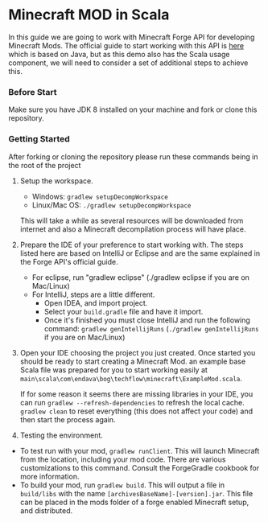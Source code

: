 # Minecraft MOD in Scala

In this guide we are going to work with Minecraft Forge API for developing Minecraft Mods. The official guide to start 
working with this API is [here](http://mcforge.readthedocs.io/en/latest/gettingstarted/) which is based on Java, 
but as this demo also has the Scala usage component, we will need to consider a set of additional steps to achieve this.

### Before Start
Make sure you have JDK 8 installed on your machine and fork or clone this repository.

### Getting Started
After forking or cloning the repository please run these commands being in the root of the project

1. Setup the workspace.
    - Windows: `gradlew setupDecompWorkspace`
    - Linux/Mac OS: `./gradlew setupDecompWorkspace`
    
    This will take a while as several resources will be downloaded from internet and also a Minecraft decompilation process
    will have place.

2. Prepare the IDE of your preference to start working with. The steps listed here are based on IntelliJ or Eclipse and 
are the same explained in the Forge API's official guide.
    - For eclipse, run "gradlew eclipse" (./gradlew eclipse if you are on Mac/Linux)
    - For IntelliJ, steps are a little different.
        - Open IDEA, and import project.
        - Select your `build.gradle` file and have it import.
        - Once it's finished you must close IntelliJ and run the following command: `gradlew genIntellijRuns` 
        (`./gradlew genIntellijRuns` if you are on Mac/Linux)

3. Open your IDE choosing the project you just created.
    Once started you should be ready to start creating a Minecraft Mod. an example base Scala file was prepared for you 
    to start working easily at `main\scala\com\endava\bog\techflow\minecraft\ExampleMod.scala`. 
    
    If for some reason it seems there are missing libraries in your IDE, you can run `gradlew --refresh-dependencies` to refresh the local cache. 
`gradlew clean` to reset everything (this does not affect your code) and then start the process again.

4. Testing the environment.
 - To test run with your mod, `gradlew runClient`. This will launch Minecraft from the <runDir> location, including your mod code. There are various customizations to this command. Consult the ForgeGradle cookbook for more information.
 - To build your mod, run `gradlew build`. This will output a file in `build/libs` with the name  `[archivesBaseName]-[version].jar`. 
 This file can be placed in the mods folder of a forge enabled Minecraft setup, and distributed.
